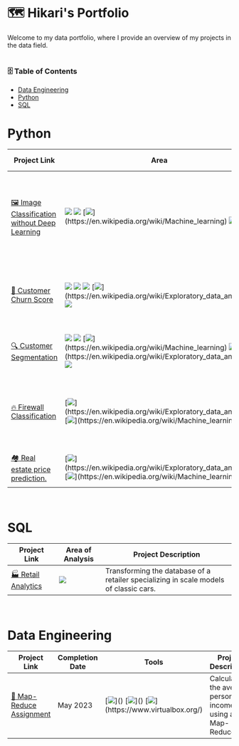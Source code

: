 # :world_map: Hikari's Portfolio
Welcome to my data portfolio, where I provide an overview of my projects in the data field.
# <h3> :file_cabinet: Table of Contents </h3>
- [Data Engineering]()
- [Python](https://github.com/HikariJadeEmpire/Main-Repository#-python-)
- [SQL](https://github.com/HikariJadeEmpire/Main-Repository#sql)

# Python
| Project Link | Area | Project Description | Libraries |
|--------------|-----------------|-------|---------------------|
| [ :framed_picture: Image Classification without Deep Learning](https://github.com/HikariJadeEmpire/THNumber_img_classification-dash_app-) | ![](https://img.shields.io/badge/Image%20Preprocessing-rgb(52,152,219)) ![](https://img.shields.io/badge/Programming-rgb(52,152,219)) [![](https://img.shields.io/badge/Machine%20Learning-rgb(52,152,219))](https://en.wikipedia.org/wiki/Machine_learning) ![](https://img.shields.io/badge/Visualization-rgb(52,152,219)) | Developing a user-friendly machine learning application using Plotly Dash in Python, designed for non-coders.| ![](https://img.shields.io/badge/pycaret-rgb(32,178,170)) ![](https://img.shields.io/badge/plotly%20dash-rgb(32,178,170)) ![](https://img.shields.io/badge/scikit%20learn-rgb(32,178,170)) ![](https://img.shields.io/badge/Pandas-rgb(32,178,170)) ![](https://img.shields.io/badge/matplotlib-rgb(32,178,170)) ![](https://img.shields.io/badge/seaborn-rgb(32,178,170)) |
 | [:wave: Customer Churn Score](https://github.com/HikariJadeEmpire/AdvancedAnalytics-MADT8101/blob/main/Week04_ChurnScoring/week04.md) | ![](https://img.shields.io/badge/Retail-rgb(52,152,219)) ![](https://img.shields.io/badge/Customer%20Analysis-rgb(52,152,219)) ![](https://img.shields.io/badge/Data%20Wrangling-rgb(52,152,219)) [![](https://img.shields.io/badge/EDA-rgb(52,152,219))](https://en.wikipedia.org/wiki/Exploratory_data_analysis) ![](https://img.shields.io/badge/Visualization-rgb(52,152,219)) | Define customer churn 🏃 from raw data (Tesco Lotus Supermarket) using python. | ![](https://img.shields.io/badge/Pandas-rgb(32,178,170)) ![](https://img.shields.io/badge/matplotlib-rgb(32,178,170)) ![](https://img.shields.io/badge/seaborn-rgb(32,178,170)) |
 | [:mag: Customer Segmentation](https://github.com/HikariJadeEmpire/AdvancedAnalytics-MADT8101/blob/main/Week05_CustomerSegmentation/week05.md) | ![](https://img.shields.io/badge/Retail-rgb(52,152,219)) ![](https://img.shields.io/badge/Customer%20Analysis-rgb(52,152,219)) [![](https://img.shields.io/badge/Machine%20Learning-rgb(52,152,219))](https://en.wikipedia.org/wiki/Machine_learning) ![](https://img.shields.io/badge/Data%20Wrangling-rgb(52,152,219)) [![](https://img.shields.io/badge/EDA-rgb(52,152,219))](https://en.wikipedia.org/wiki/Exploratory_data_analysis) ![](https://img.shields.io/badge/Visualization-rgb(52,152,219)) | Define customer from raw data using python. | ![](https://img.shields.io/badge/scikit%20learn-rgb(32,178,170)) ![](https://img.shields.io/badge/Pandas-rgb(32,178,170)) ![](https://img.shields.io/badge/matplotlib-rgb(32,178,170)) ![](https://img.shields.io/badge/seaborn-rgb(32,178,170)) |
 | [:fire: Firewall Classification](https://github.com/HikariJadeEmpire/Firewall_Classifier) | [![](https://img.shields.io/badge/EDA-rgb(52,152,219))](https://en.wikipedia.org/wiki/Exploratory_data_analysis) [![](https://img.shields.io/badge/Machine%20Learning-rgb(52,152,219))](https://en.wikipedia.org/wiki/Machine_learning) ![](https://img.shields.io/badge/Visualization-rgb(52,152,219)) | The development of a machine learning algorithm to classify firewall actions. | ![](https://img.shields.io/badge/scikit%20learn-rgb(32,178,170)) ![](https://img.shields.io/badge/Pandas-rgb(32,178,170)) ![](https://img.shields.io/badge/matplotlib-rgb(32,178,170)) ![](https://img.shields.io/badge/seaborn-rgb(32,178,170)) |
 | [:houses: Real estate price prediction.](https://github.com/HikariJadeEmpire/Real_Estate_Prediction) | [![](https://img.shields.io/badge/EDA-rgb(52,152,219))](https://en.wikipedia.org/wiki/Exploratory_data_analysis) [![](https://img.shields.io/badge/Machine%20Learning-rgb(52,152,219))](https://en.wikipedia.org/wiki/Machine_learning) | Training real estate price prediction model. | ![](https://img.shields.io/badge/scikit%20learn-rgb(32,178,170)) ![](https://img.shields.io/badge/Pandas-rgb(32,178,170)) ![](https://img.shields.io/badge/matplotlib-rgb(32,178,170)) ![](https://img.shields.io/badge/seaborn-rgb(32,178,170)) | 

<br>

 # SQL
 | Project Link | Area of Analysis | Project Description |
 |--------------|------------------|---------------------|
 | [:factory: Retail Analytics](https://github.com/HikariJadeEmpire/SQL_classicmodels) | ![](https://img.shields.io/badge/Data%20Transformation-rgb(52,152,219)) | Transforming the database of a retailer specializing in scale models of classic cars. |
 
<br>

# Data Engineering
| Project Link | Completion Date | Tools | Project Description |
|--------------|-----------------|-------|---------------------|
| [:elephant: Map-Reduce Assignment]() | May 2023 | [![](https://img.shields.io/badge/Hadoop-rgb(32,178,170))]() [![](https://img.shields.io/badge/Pyspark-rgb(32,178,170))]() [![](https://img.shields.io/badge/Virtualbox-rgb(32,178,170))](https://www.virtualbox.org/) | Calculating the average personal incomes using a Map-Reduce job. |


<br>

